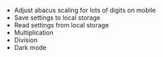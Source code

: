 - Adjust abacus scaling for lots of digits on mobile
- Save settings to local storage
- Read settings from local storage
- Multiplication
- Division
- Dark mode